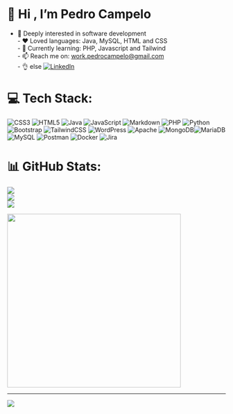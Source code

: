 # 💫 Hi , I’m Pedro Campelo
- 👀 Deeply interested in software development<br>- ❤️ Loved languages: Java, MySQL, HTML and CSS<br>- 🌱 Currently learning: PHP, Javascript and Tailwind<br>- 📫 Reach me on: work.pedrocampelo@gmail.com<br>- 👌 else   [![LinkedIn](https://img.shields.io/badge/LinkedIn-%230077B5.svg?logo=linkedin&logoColor=white)](https://www.linkedin.com/in/pedro-campelo-rico/)


# 💻 Tech Stack:
![CSS3](https://img.shields.io/badge/css3-%231572B6.svg?style=for-the-badge&logo=css3&logoColor=white) ![HTML5](https://img.shields.io/badge/html5-%23E34F26.svg?style=for-the-badge&logo=html5&logoColor=white) ![Java](https://img.shields.io/badge/java-%23ED8B00.svg?style=for-the-badge&logo=openjdk&logoColor=white) ![JavaScript](https://img.shields.io/badge/javascript-%23323330.svg?style=for-the-badge&logo=javascript&logoColor=%23F7DF1E) ![Markdown](https://img.shields.io/badge/markdown-%23000000.svg?style=for-the-badge&logo=markdown&logoColor=white) ![PHP](https://img.shields.io/badge/php-%23777BB4.svg?style=for-the-badge&logo=php&logoColor=white) ![Python](https://img.shields.io/badge/python-3670A0?style=for-the-badge&logo=python&logoColor=ffdd54) ![Bootstrap](https://img.shields.io/badge/bootstrap-%238511FA.svg?style=for-the-badge&logo=bootstrap&logoColor=white) ![TailwindCSS](https://img.shields.io/badge/tailwindcss-%2338B2AC.svg?style=for-the-badge&logo=tailwind-css&logoColor=white) ![WordPress](https://img.shields.io/badge/WordPress-%23117AC9.svg?style=for-the-badge&logo=WordPress&logoColor=white) ![Apache](https://img.shields.io/badge/apache-%23D42029.svg?style=for-the-badge&logo=apache&logoColor=white) ![MongoDB](https://img.shields.io/badge/mongodb-%238511FA.svg?style=for-the-badge&logo=mongodb&logoColor=white)![MariaDB](https://img.shields.io/badge/MariaDB-003545?style=for-the-badge&logo=mariadb&logoColor=white) ![MySQL](https://img.shields.io/badge/mysql-%2300000f.svg?style=for-the-badge&logo=mysql&logoColor=white) ![Postman](https://img.shields.io/badge/Postman-FF6C37?style=for-the-badge&logo=postman&logoColor=white) ![Docker](https://img.shields.io/badge/docker-%230db7ed.svg?style=for-the-badge&logo=docker&logoColor=white) ![Jira](https://img.shields.io/badge/jira-%230A0FFF.svg?style=for-the-badge&logo=jira&logoColor=white) 

# 📊 GitHub Stats:
![](https://github-readme-stats.vercel.app/api?username=WorkPedroCampelo&theme=vue-dark&hide_border=false&include_all_commits=false&count_private=false)<br/>
![](https://github-readme-streak-stats.herokuapp.com/?user=WorkPedroCampelo&theme=vue-dark&hide_border=false)<br/>
![](https://github-readme-stats.vercel.app/api/top-langs/?username=WorkPedroCampelo&theme=vue-dark&hide_border=false&include_all_commits=false&count_private=false&layout=compact)

<img src='https://randommeme-five.vercel.app/' style="height: 400px;"/>

---
[![](https://visitcount.itsvg.in/api?id=WorkPedroCampelo&icon=0&color=0)](https://visitcount.itsvg.in)

<!-- Proudly created with GPRM ( https://gprm.itsvg.in ) -->
